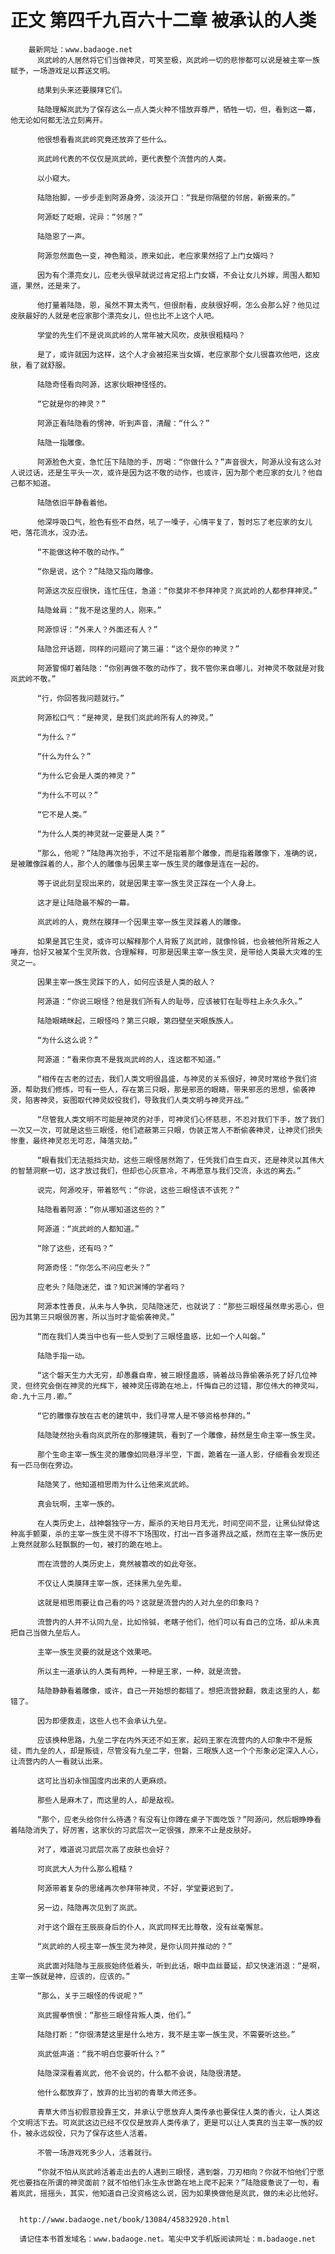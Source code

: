 # 正文 第四千九百六十二章 被承认的人类
        最新网址：www.badaoge.net
          岚武岭的人居然将它们当做神灵，可笑至极，岚武岭一切的悲惨都可以说是被主宰一族赋予，一场游戏足以葬送文明。
      
          结果到头来还要膜拜它们。
      
          陆隐理解岚武为了保存这么一点人类火种不惜放弃尊严，牺牲一切，但，看到这一幕，他无论如何都无法立刻离开。
      
          他很想看看岚武岭究竟还放弃了些什么。
      
          岚武岭代表的不仅仅是岚武岭，更代表整个流营内的人类。
      
          以小窥大。
      
          陆隐抬脚，一步步走到阿源身旁，淡淡开口：“我是你隔壁的邻居，新搬来的。”
      
          阿源眨了眨眼，诧异：“邻居？”
      
          陆隐恩了一声。
      
          阿源忽然面色一变，神色黯淡，原来如此，老应家果然招了上门女婿吗？
      
          因为有个漂亮女儿，应老头很早就说过肯定招上门女婿，不会让女儿外嫁，周围人都知道，果然，还是来了。
      
          他打量着陆隐，恩，虽然不算太秀气，但很耐看，皮肤很好啊，怎么会那么好？他见过皮肤最好的人就是老应家那个漂亮女儿，但也比不上这个人吧。
      
          学堂的先生们不是说岚武岭的人常年被大风吹，皮肤很粗糙吗？
      
          是了，或许就因为这样，这个人才会被招来当女婿，老应家那个女儿很喜欢他吧，这皮肤，看了就舒服。
      
          陆隐奇怪看向阿源，这家伙眼神怪怪的。
      
          “它就是你的神灵？”
      
          阿源正看陆隐看的愣神，听到声音，清醒：“什么？”
      
          陆隐一指雕像。
      
          阿源脸色大变，急忙压下陆隐的手，厉喝：“你做什么？”声音很大，阿源从没有这么对人说过话，还是生平头一次，或许是因为这不敬的动作，也或许，因为那个老应家的女儿？他自己都不知道。
      
          陆隐依旧平静看着他。
      
          他深呼吸口气，脸色有些不自然，吼了一嗓子，心情平复了，暂时忘了老应家的女儿吧，落花流水，没办法。
      
          “不能做这种不敬的动作。”
      
          “你是说，这个？”陆隐又指向雕像。
      
          阿源这次反应很快，连忙压住，急道：“你莫非不参拜神灵？岚武岭的人都参拜神灵。”
      
          陆隐耸肩：“我不是这里的人，刚来。”
      
          阿源惊讶：“外来人？外面还有人？”
      
          陆隐岔开话题，同样的问题问了第三遍：“这个是你的神灵？”
      
          阿源警惕盯着陆隐：“你别再做不敬的动作了，我不管你来自哪儿，对神灵不敬就是对我岚武岭不敬。”
      
          “行，你回答我问题就行。”
      
          阿源松口气：“是神灵，是我们岚武岭所有人的神灵。”
      
          “为什么？”
      
          “什么为什么？”
      
          “为什么它会是人类的神灵？”
      
          “为什么不可以？”
      
          “它不是人类。”
      
          “为什么人类的神灵就一定要是人类？”
      
          “那么，他呢？”陆隐再次抬手，不过不是指着那个雕像，而是指着雕像下，准确的说，是被雕像踩着的人，那个人的雕像与因果主宰一族生灵的雕像是连在一起的。
      
          等于说此刻呈现出来的，就是因果主宰一族生灵正踩在一个人身上。
      
          这才是让陆隐最不解的一幕。
      
          岚武岭的人，竟然在膜拜一个因果主宰一族生灵踩着人的雕像。
      
          如果是其它生灵，或许可以解释那个人背叛了岚武岭，就像怜铖，也会被他所背叛之人唾弃，恰好又被某个生灵所救，合理解释，可那是因果主宰一族生灵，是带给人类最大灾难的生灵之一。
      
          因果主宰一族生灵踩下的人，如何应该是人类的敌人？
      
          阿源道：“你说三眼怪？他是我们所有人的耻辱，应该被钉在耻辱柱上永久永久。”
      
          陆隐眼睛眯起，三眼怪吗？第三只眼，第四壁垒天眼族族人。
      
          “为什么这么说？”
      
          阿源道：“看来你真不是我岚武岭的人，连这都不知道。”
      
          “相传在古老的过去，我们人类文明很昌盛，与神灵的关系很好，神灵时常给予我们资源，帮助我们修炼，可有一些人，存在第三只眼，那是邪恶的眼睛，带来邪恶的思想，偷袭神灵，陷害神灵，妄图取代神灵奴役我们，导致我们人类文明与神灵开战。”
      
          “尽管我人类文明不可能是神灵的对手，可神灵们心怀慈悲，不忍对我们下手，放了我们一次又一次，可就是这些三眼怪，他们遮蔽第三只眼，伪装正常人不断偷袭神灵，让神灵们损失惨重，最终神灵忍无可忍，降落灾劫。”
      
          “眼看我们无法抵挡灾劫，这些三眼怪居然跑了，任凭我们自生自灭，还是神灵以其伟大的智慧洞察一切，这才放过我们，但却也心灰意冷，不再愿意与我们交流，永远的离去。”
      
          说完，阿源咬牙，带着怒气：“你说，这些三眼怪该不该死？”
      
          陆隐看着阿源：“你从哪知道这些的？”
      
          阿源道：“岚武岭的人都知道。”
      
          “除了这些，还有吗？”
      
          阿源奇怪：“你怎么不问应老头？”
      
          应老头？陆隐迷茫，谁？知识渊博的学者吗？
      
          阿源本性善良，从未与人争执，见陆隐迷茫，也就说了：“那些三眼怪虽然卑劣恶心，但因为其第三只眼很厉害，所以当时才能偷袭神灵。”
      
          “而在我们人类当中也有一些人受到了三眼怪蛊惑，比如一个人叫磐。”
      
          陆隐手指一动。
      
          “这个磐天生力大无穷，却愚蠢自卑，被三眼怪蛊惑，骑着战马靠偷袭杀死了好几位神灵，但终究会倒在神灵的光辉下，被神灵压得跪在地上，忏悔自己的过错，那位伟大的神灵叫，命.九十三月.卿。”
      
          “它的雕像存放在古老的建筑中，我们寻常人是不够资格参拜的。”
      
          陆隐陡然抬头看向岚武所在的那幢建筑，看到了一个雕像，赫然是生命主宰一族生灵。
      
          那个生命主宰一族生灵的雕像如同悬浮半空，下面，跪着在一道人影，仔细看会发现还有一匹马倒在旁边。
      
          陆隐笑了，他知道相思雨为什么让他来岚武岭。
      
          真会玩啊，主宰一族的。
      
          在人类历史上，战神磐独守一方，厮杀的天地日月无光，时间空间不显，让黑仙狱骨这种高手颤栗，杀的主宰一族生灵不得不下场围攻，打出一百多道界战之威，然而在主宰一族历史上竟然就那么轻飘飘的一句，被打的跪在地上。
      
          而在流营的人类历史上，竟然被篡改的如此夸张。
      
          不仅让人类膜拜主宰一族，还抹黑九垒先辈。
      
          这就是相思雨要让自己看的吗？这就是流营内的人对九垒的印象吗？
      
          流营内的人并不认同九垒，比如怜铖，老瞎子他们，他们可以有自己的立场，却从未真把自己当做九垒后人。
      
          主宰一族生灵要的就是这个效果吧。
      
          所以主一道承认的人类有两种，一种是王家，一种，就是流营。
      
          陆隐静静看着雕像，或许，自己一开始想的都错了。想把流营掀翻，救走这里的人，都错了。
      
          因为即便救走，这些人也不会承认九垒。
      
          应该换种思路，九垒二字在内外天还不如王家，起码王家在流营内的人印象中不是叛徒，而九垒的人，却是叛徒，尽管没有九垒二字，但磐，三眼族人这一个个形象必定深入人心，让流营内的人一看就认出来。
      
          这可比当初永恒国度内出来的人更麻烦。
      
          那些人是麻木了，而这里的人，却是敌视。
      
          “那个，应老头给你什么待遇？有没有让你蹲在桌子下面吃饭？”阿源问，然后眼睁睁看着陆隐消失了，好厉害，这家伙的习武层次一定很强，原来不止是皮肤好。
      
          对了，难道说习武层次高了皮肤也会好？
      
          可岚武大人为什么那么粗糙？
      
          阿源带着复杂的思绪再次参拜带神灵，不好，学堂要迟到了。
      
          另一边，陆隐再次见到了岚武。
      
          对于这个跟在王辰辰身后的仆人，岚武同样无比尊敬，没有丝毫懈怠。
      
          “岚武岭的人视主宰一族生灵为神灵，是你认同并推动的？”
      
          岚武面对陆隐与王辰辰始终低着头，听到此话，眼中血丝蔓延，却又快速消退：“是啊，主宰一族就是神，应该的，应该的。”
      
          “那么，关于三眼怪的传说呢？”
      
          岚武握拳愤恨：“那些三眼怪背叛人类，他们。”
      
          陆隐打断：“你很清楚这里是什么地方，我不是主宰一族生灵，不需要听这些。”
      
          岚武低声道：“我不明白您要听什么？”
      
          陆隐深深看着岚武，他不会说的，什么都不会说，陆隐很清楚。
      
          他什么都放弃了，放弃的比当初的青草大师还多。
      
          青草大师当初假意投靠王文，并承认宁愿放弃人类传承也要保住人类的香火，让人类这个文明活下去。可岚武这边已经不仅仅是放弃人类传承了，更是可以让人类真的当主宰一族的奴仆，被永远奴役，只为了保存这些人活着。
      
          不管一场游戏死多少人，活着就行。
      
          “你就不怕从岚武岭活着走出去的人遇到三眼怪，遇到磐，刀刃相向？你就不怕他们宁愿死也要挡在所谓的神灵面前？就不怕他们永生永世跪在地上爬不起来？”陆隐疲惫说了一句，看着岚武，摇摇头，其实，他知道自己没资格这么说，因为如果换做他是岚武，做的未必比他好。
      
      
      http://www.badaoge.net/book/13084/45832920.html
      
      请记住本书首发域名：www.badaoge.net。笔尖中文手机版阅读网址：m.badaoge.net